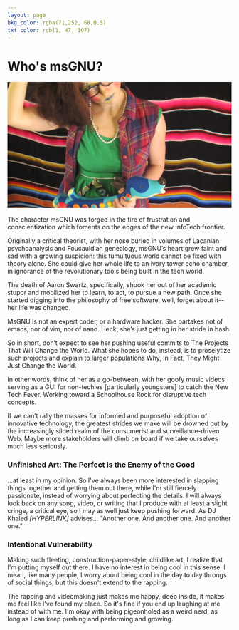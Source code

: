 ```yaml
---
layout: page
bkg_color: rgba(71,252, 68,0.5)
txt_color: rgb(1, 47, 107)
---
```


# **Who's msGNU?**

![msGNU](/images/guitar.JPG)


The character msGNU was forged in the fire of frustration and conscientization which foments on the edges of the new InfoTech frontier.

Originally a critical theorist, with her nose buried in volumes of Lacanian psychoanalysis and Foucauldian genealogy, msGNU’s heart grew faint and sad with a growing suspicion: this tumultuous world cannot be fixed with theory alone. She could give her whole life to an ivory tower echo chamber, in ignorance of the revolutionary tools being built in the tech world.

The death of Aaron Swartz, specifically, shook her out of her academic stupor and mobilized her to learn, to act, to pursue a new path. Once she started digging into the philosophy of free software, well, forget about it-- her life was changed.

MsGNU is not an expert coder, or a hardware hacker. She partakes not of emacs, nor of vim, nor of nano. Heck, she’s just getting in her stride in bash.

So in short, don’t expect to see her pushing useful commits to The Projects That Will Change the World. What she hopes to do, instead, is to proselytize such projects and explain to larger populations Why, In Fact, They Might Just Change the World.

In other words, think of her as a go-between, with her goofy music videos serving as a GUI for non-techies [particularly youngsters] to catch the New Tech Fever. Working toward a Schoolhouse Rock for disruptive tech concepts.

If we can’t rally the masses for informed and purposeful adoption of innovative technology, the greatest strides we make will be drowned out by the increasingly siloed realm of the consumerist and surveillance-driven Web. Maybe more stakeholders will climb on board if we take ourselves much less seriously.


### Unfinished Art: The Perfect is the Enemy of the Good

...at least in my opinion. So I've always been more interested in slapping things together and getting them out there, while I'm still fiercely passionate, instead of worrying about perfecting the details. I will always look back on any song, video, or writing that I produce with at least a slight cringe, a critical eye, so I may as well just keep pushing forward. As DJ Khaled *[HYPERLINK]* advises... "Another one. And another one. And another one."

### Intentional Vulnerability

Making such fleeting, construction-paper-style, childlike art, I realize that I'm putting myself out there. I have no interest in being cool in this sense. I mean, like many people, I worry about being cool in the day to day throngs of social things, but this doesn't extend to the rapping.

The rapping and videomaking just makes me happy, deep inside, it makes me feel like I've found my place. So it's fine if you end up laughing at me instead of with me. I'm okay with being pigeonholed as a weird nerd, as long as I can keep pushing and performing and growing.
